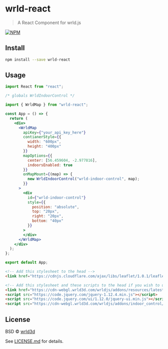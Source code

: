 # wrld-react

> A React Component for wrld.js

[![NPM](https://img.shields.io/npm/v/wrld-react.svg)](https://www.npmjs.com/package/wrld-react)

## Install

```bash
npm install --save wrld-react
```

## Usage

```jsx
import React from "react";

/* globals WrldIndoorControl */

import { WrldMap } from "wrld-react";

const App = () => {
  return (
    <div>
      <WrldMap
        apiKey={"your_api_key_here"}
        contianerStyle={{
          width: "600px",
          height: "400px"
        }}
        mapOptions={{
          center: [56.459604, -2.977816],
          indoorsEnabled: true
        }}
        onMapMount={(map) => {
          new WrldIndoorControl("wrld-indoor-control", map);
        }}
      >
        <div
          id={"wrld-indoor-control"}
          style={{
            position: "absolute",
            top: "20px",
            right: "20px",
            bottom: "40px"
          }}
        >
        </div>
      </WrldMap>
    </div>
  );
};

export default App;
```

```html
<!-- Add this stylesheet to the head -->
<link href="https://cdnjs.cloudflare.com/ajax/libs/leaflet/1.0.1/leaflet.css" rel="stylesheet"/>

<!-- Add this stylesheet and these scripts to the head if you wish to use the WrldIndoorControl widget -->
<link href="https://cdn-webgl.wrld3d.com/wrldjs/addons/resources/latest/css/wrld.css" rel="stylesheet"/>
<script src="https://code.jquery.com/jquery-1.12.4.min.js"></script>
<script src="https://code.jquery.com/ui/1.12.0/jquery-ui.min.js"></script>
<script src="https://cdn-webgl.wrld3d.com/wrldjs/addons/indoor_control/latest/indoor_control.js"></script>
```

## License

BSD © [wrld3d](https://github.com/wrld3d)

See [LICENSE.md](LICENSE.md) for details.

